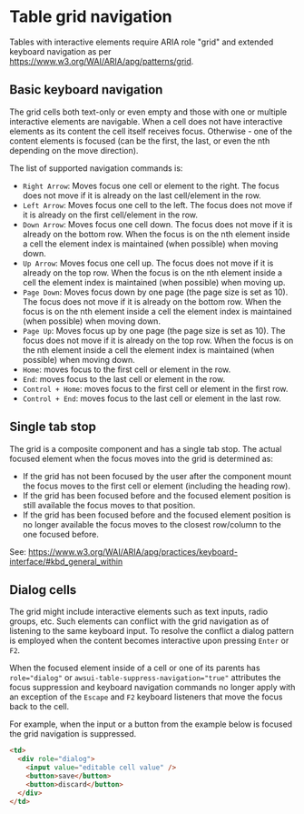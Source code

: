 # Table grid navigation

Tables with interactive elements require ARIA role "grid" and extended keyboard navigation as per https://www.w3.org/WAI/ARIA/apg/patterns/grid.

## Basic keyboard navigation

The grid cells both text-only or even empty and those with one or multiple interactive elements are navigable. When a cell does not have interactive elements as its content the cell itself receives focus. Otherwise - one of the content elements is focused (can be the first, the last, or even the nth depending on the move direction).

The list of supported navigation commands is:

- `Right Arrow`: Moves focus one cell or element to the right. The focus does not move if it is already on the last cell/element in the row.
- `Left Arrow`: Moves focus one cell to the left. The focus does not move if it is already on the first cell/element in the row.
- `Down Arrow`: Moves focus one cell down. The focus does not move if it is already on the bottom row. When the focus is on the nth element inside a cell the element index is maintained (when possible) when moving down.
- `Up Arrow`: Moves focus one cell up. The focus does not move if it is already on the top row. When the focus is on the nth element inside a cell the element index is maintained (when possible) when moving up.
- `Page Down`: Moves focus down by one page (the page size is set as 10). The focus does not move if it is already on the bottom row. When the focus is on the nth element inside a cell the element index is maintained (when possible) when moving down.
- `Page Up`: Moves focus up by one page (the page size is set as 10). The focus does not move if it is already on the top row. When the focus is on the nth element inside a cell the element index is maintained (when possible) when moving down.
- `Home`: moves focus to the first cell or element in the row.
- `End`: moves focus to the last cell or element in the row.
- `Control + Home`: moves focus to the first cell or element in the first row.
- `Control + End`: moves focus to the last cell or element in the last row.

## Single tab stop

The grid is a composite component and has a single tab stop. The actual focused element when the focus moves into the grid is determined as:

- If the grid has not been focused by the user after the component mount the focus moves to the first cell or element (including the heading row).
- If the grid has been focused before and the focused element position is still available the focus moves to that position.
- If the grid has been focused before and the focused element position is no longer available the focus moves to the closest row/column to the one focused before.

See: https://www.w3.org/WAI/ARIA/apg/practices/keyboard-interface/#kbd_general_within

## Dialog cells

The grid might include interactive elements such as text inputs, radio groups, etc. Such elements can conflict with the grid navigation as of listening to the same keyboard input. To resolve the conflict a dialog pattern is employed when the content becomes interactive upon pressing `Enter` or `F2`.

When the focused element inside of a cell or one of its parents has `role="dialog"` or `awsui-table-suppress-navigation="true"` attributes the focus suppression and keyboard navigation commands no longer apply with an exception of the `Escape` and `F2` keyboard listeners that move the focus back to the cell.

For example, when the input or a button from the example below is focused the grid navigation is suppressed.

```html
<td>
  <div role="dialog">
    <input value="editable cell value" />
    <button>save</button>
    <button>discard</button>
  </div>
</td>
```
